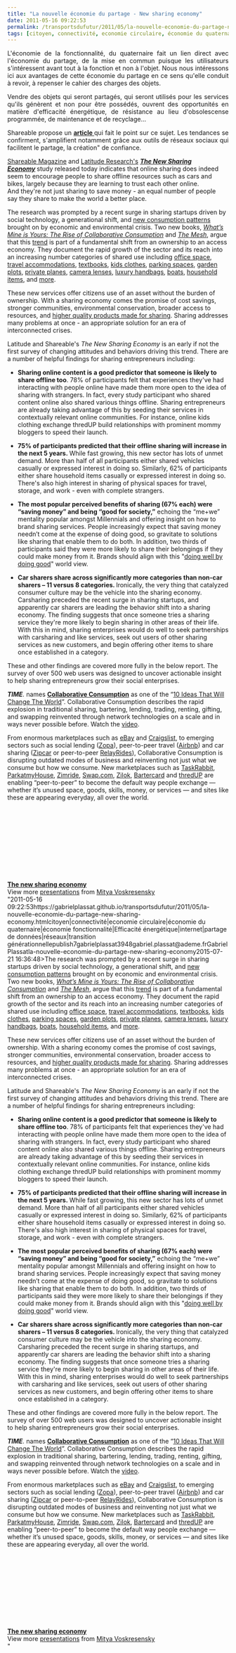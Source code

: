 ```yaml
---
title: "La nouvelle économie du partage - New sharing economy"
date: 2011-05-16 09:22:53
permalink: /transportsdufutur/2011/05/la-nouvelle-economie-du-partage-new-sharing-economy.html
tags: [citoyen, connectivité, economie circulaire, économie du quaternaire, économie fonctionnalité, Efficacité énergétique, internet, partage de données, réseaux, transition générationnelle]
---
```


<p style="text-align: justify;">L'économie de la fonctionnalité, du quaternaire fait un lien direct avec l'économie du partage, de la mise en commun puisque les utilisateurs s'intéressent avant tout à la fonction et non à l'objet. Nous nous intéressons ici aux avantages de cette économie du partage en ce sens qu'elle conduit à revoir, à repenser le cahier des charges des objets.</p> <p style="text-align: justify;">Vendre des objets qui seront partagés, qui seront utilisés pour les services qu'ils génèrent et non pour être possédés, ouvrent des opportunités en matière d'efficacité énergétique, de résistance au lieu d'obsolescense programmée, de maintenance et de recyclage...</p> <p style="text-align: justify;">Shareable propose un <strong><a href="http://www.shareable.net/blog/Is-Social-Media-Catalyzing-Offline-Sharing-Economy" target="_blank">article </a></strong>qui fait le point sur ce sujet. Les tendances se confirment, s'amplifient notamment grâce aux outils de réseaux sociaux qui facilitent le partage, la création" de confiance. </p>  <!--more-->   <p style=""text-align: justify padding-left: 30px><a href=""http://shareable.net/"" target=""_blank"">Shareable Magazine</a> and <a href=""http://www.life-connected.com/"">Latitude Research's</a> <strong><em><a href="https://gabrielplassat.github.io/transportsdufutur/wp-content/uploads/sites/6/2011/05/Sharing.pdf"" target=""_blank"">The New Sharing Economy</a> </em></strong>study<em> </em>released today indicates that online sharing does indeed seem to encourage people to share offline resources such as cars and bikes, largely because they are learning to trust each other online. And they're not just sharing to save money - an equal number of people say they share to make the world a better place.</p> <p style=""text-align: justify padding-left: 30px>The research was prompted by a recent surge in sharing startups driven by social technology, a generational shift, and <a href=""http://www.ogilvy.com/News/Press-Releases/March-2010-Eyes-Wide-Open.aspx"">new consumption patterns</a> brought on by economic and environmental crisis. Two new books, <a href=""http://www.collaborativeconsumption.com/""><em>What’s Mine is Yours: The Rise of Collaborative Consumption</em></a> and <a href=""http://meshing.it/""><em>The Mesh</em></a>, argue that this <a href=""http://shareable.net/blog/10-ways-our-world-is-becoming-more-shareable"">trend</a> is part of a fundamental shift from an ownership to an access economy. They document the rapid growth of the sector and its reach into an increasing number categories of shared use including <a href=""http://shareable.net/blog/work-and-the-open-source-city"">office space</a>, <a href=""http://shareable.net/blog/future-travel"">travel accommodations</a>, <a href=""http://www.chegg.com/"">textbooks</a>, <a href=""http://shareable.net/blog/post-urban-outfitters"">kids clothes</a>, <a href=""http://www.parkatmyhouse.com/"">parking spaces</a>, <a href=""http://hyperlocavore.ning.com/"">garden plots</a>, <a href=""http://shareable.net/blog/join-sharezens-beta"">private planes</a>, <a href=""http://www.borrowlenses.com/"">camera lenses</a>, <a href=""https://www.bagborroworsteal.com/"">luxury handbags</a>, <a href=""http://sharezen.com/"">boats</a>, <a href=""http://shareable.net/blog/neighborgoods-comes-to-your-neighborhood"">household items</a>, and <a href=""http://emergentbydesign.com/"">more</a>.</p> <p style=""text-align: justify padding-left: 30px>These new services offer citizens use of an asset without the burden of ownership. With a sharing economy comes the promise of cost savings, stronger communities, environmental conservation, broader access to resources, and <a href=""http://www.core77.com/blog/columns/access_not_ownership_is_the_route_to_better_products_17105.asp"">higher quality products made for sharing</a>. Sharing addresses many problems at once - an appropriate solution for an era of interconnected crises. </p> <p style=""text-align: justify padding-left: 30px>Latitude and Shareable's <em>The New Sharing Economy</em> is an early if not the first survey of changing attitudes and behaviors driving this trend. There are a number of helpful findings for sharing entrepreneurs including:</p> <ul style=""text-align: justify padding-left: 30px> <li><strong>Sharing online content is a good predictor that someone is likely to share offline too</strong>. 78% of participants felt that experiences they've had interacting with people online have made them more open to the idea of sharing with strangers. In fact, every study participant who shared content online also shared various things offline. Sharing entrepreneurs are already taking advantage of this by seeding their services in contextually relevant online communities. For instance, online kids clothing exchange <a>thredUP</a> build relationships with prominent mommy bloggers to speed their launch.</li> </ul> <ul style=""text-align: justify padding-left: 30px> <li><strong>75% of participants predicted that their offline sharing will increase in the next 5 years. </strong>While fast growing, this new sector has lots of unmet demand. More than half of all participants either shared vehicles casually or expressed interest in doing so. Similarly, 62% of participants either share household items casually or expressed interest in doing so. There's also high interest in sharing of physical spaces for travel, storage, and work - even with complete strangers.</li> </ul> <ul style=""text-align: justify padding-left: 30px> <li><strong>The most popular perceived benefits of sharing (67% each) were “saving money” and being “good for society,”</strong> echoing the “me+we” mentality popular amongst Millennials and offering insight on how to brand sharing services. People increasingly expect that saving money needn’t come at the expense of doing good, so gravitate to solutions like sharing that enable them to do both. In addition, two thirds of participants said they were more likely to share their belongings if they could make money from it. Brands should align with this "<a href=""http://www.time.com/time/magazine/article/0,9171,1921591,00.html"">doing well by doing good</a>" world view.</li> </ul> <ul style=""text-align: justify padding-left: 30px> <li><strong><strong>Car sharers share across significantly more categories than non-car sharers</strong> – 11 versus 8 categories. </strong>Ironically, the very thing that catalyzed consumer culture may be the vehicle into the sharing economy. Carsharing preceded the recent surge in sharing startups, and apparently car sharers are leading the behavior shift into a sharing economy. The finding suggests that once someone tries a sharing service they're more likely to begin sharing in other areas of their life. With this in mind, sharing enterprises would do well to seek partnerships with carsharing and like services, seek out users of other sharing services as new customers, and begin offering other items to share once established in a category.</li> </ul> <p style=""text-align: justify padding-left: 30px>These and other findings are covered more fully in the below report. The survey of over 500 web users was designed to uncover actionable insight to help sharing entrepreneurs grow their social enterprises. </p> <p style=""text-align: justify padding-left: 30px><em><strong>TIME</strong>.</em> names <strong><a href=""http://www.collaborativeconsumption.com/the-movement/"" target=""_blank"">Collaborative Consumption</a></strong> as one of the “<a href=""http://www.collaborativeconsumption.com/buzz-and-press/Today%20s%20Smart%20Choice%3A%20Don%20t%20Own.%20Share%20-%2010%20Ideas%20That%20Will%20Change%20the%20World%20-%20TIME.pdf"">10 Ideas That Will Change The World</a>”. Collaborative Consumption describes the rapid explosion in traditional sharing, bartering, lending, trading, renting, gifting, and swapping reinvented through network technologies on a scale and in ways never possible before. Watch the <a href=""http://www.collaborativeconsumption.com/spreadables/"">video</a>.</p> <p style=""text-align: justify padding-left: 30px>From enormous marketplaces such as <a href=""http://www.ebay.com/"">eBay</a> and <a href=""http://www.craigslist.com/"">Craigslist</a>, to emerging sectors such as social lending (<a href=""http://uk.zopa.com/"">Zopa</a>), peer-to-peer travel (<a href=""http://www.airbnb.com/"">Airbnb</a>) and car sharing (<a href=""http://www.zipcar.com/"">Zipcar</a> or peer-to-peer <a href=""http://www.relayrides.com/"">RelayRides</a>), Collaborative Consumption is disrupting outdated modes of business and reinventing not just what we consume but how we consume. New marketplaces such as <a href=""http://www.taskrabbit.com/"">TaskRabbit</a>, <a href=""http://www.parkatmyhouse.com/"">ParkatmyHouse</a>, <a href=""http://www.zimride.com/"">Zimride</a>, <a href=""http://www.swap.com/"">Swap.com</a>, <a href=""http://fr.zilok.com/"">Zilok</a>, <a href=""http://www.bartercard.com/"">Bartercard</a> and <a href=""http://www.thredup.com/"">thredUP</a> are enabling “peer-to-peer” to become the default way people exchange — whether it’s unused space, goods, skills, money, or services — and sites like these are appearing everyday, all over the world.</p> <p style=""text-align: justify padding-left: 30px> </p> <div id=""__ss_5550887"" style=""width: 425px><strong style=""display: block margin: 12px 0 4px><a href=""http://www.slideshare.net/duckofdoom/the-new-sharing-economy"" title=""The new sharing economy"">The new sharing economy</a></strong> <iframe frameborder=""0"" height=""355"" marginheight=""0"" marginwidth=""0"" scrolling=""no"" src=""http://www.slideshare.net/slideshow/embed_code/5550887"" width=""425""></iframe> <div style=""padding: 5px 0 12px>View more <a href=""http://www.slideshare.net/"">presentations</a> from <a href=""http://www.slideshare.net/duckofdoom"">Mitya Voskresensky</a></div> </div>"2011-05-16 09:22:53https://gabrielplassat.github.io/transportsdufutur/2011/05/la-nouvelle-economie-du-partage-new-sharing-economy.htmlcitoyen|connectivité|economie circulaire|économie du quaternaire|économie fonctionnalité|Efficacité énergétique|internet|partage de données|réseaux|transition générationnellepublish7gabrielplassat3948gabriel.plassat@ademe.frGabrielPlassatla-nouvelle-economie-du-partage-new-sharing-economy2015-07-21 16:36:48>The research was prompted by a recent surge in sharing startups driven by social technology, a generational shift, and <a href=""http://www.ogilvy.com/News/Press-Releases/March-2010-Eyes-Wide-Open.aspx"">new consumption patterns</a> brought on by economic and environmental crisis. Two new books, <a href=""http://www.collaborativeconsumption.com/""><em>What’s Mine is Yours: The Rise of Collaborative Consumption</em></a> and <a href=""http://meshing.it/""><em>The Mesh</em></a>, argue that this <a href=""http://shareable.net/blog/10-ways-our-world-is-becoming-more-shareable"">trend</a> is part of a fundamental shift from an ownership to an access economy. They document the rapid growth of the sector and its reach into an increasing number categories of shared use including <a href=""http://shareable.net/blog/work-and-the-open-source-city"">office space</a>, <a href=""http://shareable.net/blog/future-travel"">travel accommodations</a>, <a href=""http://www.chegg.com/"">textbooks</a>, <a href=""http://shareable.net/blog/post-urban-outfitters"">kids clothes</a>, <a href=""http://www.parkatmyhouse.com/"">parking spaces</a>, <a href=""http://hyperlocavore.ning.com/"">garden plots</a>, <a href=""http://shareable.net/blog/join-sharezens-beta"">private planes</a>, <a href=""http://www.borrowlenses.com/"">camera lenses</a>, <a href=""https://www.bagborroworsteal.com/"">luxury handbags</a>, <a href=""http://sharezen.com/"">boats</a>, <a href=""http://shareable.net/blog/neighborgoods-comes-to-your-neighborhood"">household items</a>, and <a href=""http://emergentbydesign.com/"">more</a>.</p> <p style=""text-align: justify>These new services offer citizens use of an asset without the burden of ownership. With a sharing economy comes the promise of cost savings, stronger communities, environmental conservation, broader access to resources, and <a href=""http://www.core77.com/blog/columns/access_not_ownership_is_the_route_to_better_products_17105.asp"">higher quality products made for sharing</a>. Sharing addresses many problems at once - an appropriate solution for an era of interconnected crises. </p> <p style=""text-align: justify>Latitude and Shareable's <em>The New Sharing Economy</em> is an early if not the first survey of changing attitudes and behaviors driving this trend. There are a number of helpful findings for sharing entrepreneurs including:</p> <ul style=""text-align: justify> <li><strong>Sharing online content is a good predictor that someone is likely to share offline too</strong>. 78% of participants felt that experiences they've had interacting with people online have made them more open to the idea of sharing with strangers. In fact, every study participant who shared content online also shared various things offline. Sharing entrepreneurs are already taking advantage of this by seeding their services in contextually relevant online communities. For instance, online kids clothing exchange <a>thredUP</a> build relationships with prominent mommy bloggers to speed their launch.</li> </ul> <ul style=""text-align: justify> <li><strong>75% of participants predicted that their offline sharing will increase in the next 5 years. </strong>While fast growing, this new sector has lots of unmet demand. More than half of all participants either shared vehicles casually or expressed interest in doing so. Similarly, 62% of participants either share household items casually or expressed interest in doing so. There's also high interest in sharing of physical spaces for travel, storage, and work - even with complete strangers.</li> </ul> <ul style=""text-align: justify> <li><strong>The most popular perceived benefits of sharing (67% each) were “saving money” and being “good for society,”</strong> echoing the “me+we” mentality popular amongst Millennials and offering insight on how to brand sharing services. People increasingly expect that saving money needn’t come at the expense of doing good, so gravitate to solutions like sharing that enable them to do both. In addition, two thirds of participants said they were more likely to share their belongings if they could make money from it. Brands should align with this "<a href=""http://www.time.com/time/magazine/article/0,9171,1921591,00.html"">doing well by doing good</a>" world view.</li> </ul> <ul style=""text-align: justify> <li><strong><strong>Car sharers share across significantly more categories than non-car sharers</strong> – 11 versus 8 categories. </strong>Ironically, the very thing that catalyzed consumer culture may be the vehicle into the sharing economy. Carsharing preceded the recent surge in sharing startups, and apparently car sharers are leading the behavior shift into a sharing economy. The finding suggests that once someone tries a sharing service they're more likely to begin sharing in other areas of their life. With this in mind, sharing enterprises would do well to seek partnerships with carsharing and like services, seek out users of other sharing services as new customers, and begin offering other items to share once established in a category.</li> </ul> <p style=""text-align: justify>These and other findings are covered more fully in the below report. The survey of over 500 web users was designed to uncover actionable insight to help sharing entrepreneurs grow their social enterprises. </p> <p style=""text-align: justify><em><strong>TIME</strong>.</em> names <strong><a href=""http://www.collaborativeconsumption.com/the-movement/"" target=""_blank"">Collaborative Consumption</a></strong> as one of the “<a href=""http://www.collaborativeconsumption.com/buzz-and-press/Today%20s%20Smart%20Choice%3A%20Don%20t%20Own.%20Share%20-%2010%20Ideas%20That%20Will%20Change%20the%20World%20-%20TIME.pdf"">10 Ideas That Will Change The World</a>”. Collaborative Consumption describes the rapid explosion in traditional sharing, bartering, lending, trading, renting, gifting, and swapping reinvented through network technologies on a scale and in ways never possible before. Watch the <a href=""http://www.collaborativeconsumption.com/spreadables/"">video</a>.</p> <p style=""text-align: justify>From enormous marketplaces such as <a href=""http://www.ebay.com/"">eBay</a> and <a href=""http://www.craigslist.com/"">Craigslist</a>, to emerging sectors such as social lending (<a href=""http://uk.zopa.com/"">Zopa</a>), peer-to-peer travel (<a href=""http://www.airbnb.com/"">Airbnb</a>) and car sharing (<a href=""http://www.zipcar.com/"">Zipcar</a> or peer-to-peer <a href=""http://www.relayrides.com/"">RelayRides</a>), Collaborative Consumption is disrupting outdated modes of business and reinventing not just what we consume but how we consume. New marketplaces such as <a href=""http://www.taskrabbit.com/"">TaskRabbit</a>, <a href=""http://www.parkatmyhouse.com/"">ParkatmyHouse</a>, <a href=""http://www.zimride.com/"">Zimride</a>, <a href=""http://www.swap.com/"">Swap.com</a>, <a href=""http://fr.zilok.com/"">Zilok</a>, <a href=""http://www.bartercard.com/"">Bartercard</a> and <a href=""http://www.thredup.com/"">thredUP</a> are enabling “peer-to-peer” to become the default way people exchange — whether it’s unused space, goods, skills, money, or services — and sites like these are appearing everyday, all over the world.</p> <p style=""text-align: justify> </p> <div id=""__ss_5550887"" style=""width: 425px><strong style=""display: block><a href=""http://www.slideshare.net/duckofdoom/the-new-sharing-economy"" title=""The new sharing economy"">The new sharing economy</a></strong> <iframe frameborder=""0"" height=""355"" marginheight=""0"" marginwidth=""0"" scrolling=""no"" src=""http://www.slideshare.net/slideshow/embed_code/5550887"" width=""425""></iframe> <div style=""padding: 5px 0 12px>View more <a href=""http://www.slideshare.net/"">presentations</a> from <a href=""http://www.slideshare.net/duckofdoom"">Mitya Voskresensky</a></div> </div>"
